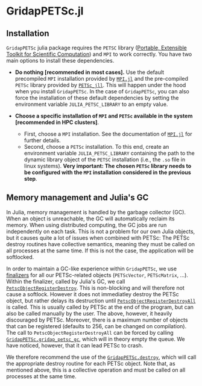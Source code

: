 # GridapPETSc.jl

## Installation

`GridapPETSc` julia package requires the `PETSC` library ([Portable, Extensible Toolkit for Scientific Computation](https://www.mcs.anl.gov/petsc/)) and `MPI` to work correctly. You have two main options to install these dependencies.

- **Do nothing [recommended in most cases].** Use the default precompiled `MPI` installation provided by [`MPI.jl`](https://github.com/JuliaParallel/MPI.jl) and the pre-compiled `PETSc` library provided by [`PETSc_jll`](https://github.com/JuliaBinaryWrappers/PETSc_jll.jl). This will happen under the hood when you install `GridapPETSc`. In the case of `GridapPETSc`, you can also force the installation of these default dependencies by setting the environment variable `JULIA_PETSC_LIBRARY` to an empty value.

- **Choose a specific installation of `MPI` and `PETSc` available in the system [recommended in HPC clusters]**.
  - First, choose a `MPI` installation. See the documentation of  [`MPI.jl`](https://github.com/JuliaParallel/MPI.jl) for further details.
  - Second, choose a `PETSc` installation. To this end, create an environment variable `JULIA_PETSC_LIBRARY` containing the path to the dynamic library object of the `PETSC` installation (i.e., the `.so` file in linux systems). **Very important: The chosen `PETSc` library needs to be configured with the `MPI` installation considered in the previous step**.

## Memory management and Julia's GC

In Julia, memory management is handled by the garbage collector (GC). When an object is unreachable, the GC will automatically reclaim its memory. When using distributed computing, the GC jobs are run independently on each task. This is not a problem for our own Julia objects, but it causes quite a lot of issues when combined with PETSc: The PETSc destroy routines have collective semantics, meaning they must be called on all processes at the same time. If this is not the case, the application will be softlocked.

In order to maintain a GC-like experience within `GridapPETSc`, we use [finalizers](https://docs.julialang.org/en/v1/base/base/#Base.finalizer) for all our PETSc-related objects (`PETScVector`, `PETScMatrix`, ...).
Within the finalizer, called by Julia's GC, we call [`PetscObjectRegisterDestroy`](https://petsc.org/release/manualpages/Sys/PetscObjectRegisterDestroy/). This is non-blocking and will therefore not cause a softlock. However it does not immediatley destroy the PETSc object, but rather delays its destruction until [`PetscObjectRegisterDestroyAll`](https://petsc.org/release/manualpages/Sys/PetscObjectRegisterDestroyAll/) is called. This is usually called by PETSc at the end of the program, but can also be called manually by the user.
The above, however, it heavily discouraged by PETSc. Moreover, there is a maximum number of objects that can be registered (defaults to 256, can be changed on compilation). The call to `PetscObjectRegisterDestroyAll` can be forced by calling [`GridapPETSc.gridap_petsc_gc`](@ref), which will in theory empty the queue. We have noticed, however, that it can lead PETSc to crash.

We therefore recommend the use of the [`GridapPETSc.destroy`](@ref), which will call the appropriate destroy routine for each PETSc object. Note that, as mentioned above, this is a collective operation and must be called on all processes at the same time.
